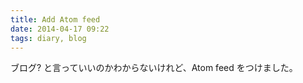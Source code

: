 ```yaml
---
title: Add Atom feed
date: 2014-04-17 09:22
tags: diary, blog
---
```


ブログ? と言っていいのかわからないけれど、Atom feed をつけました。

